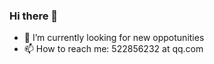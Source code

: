 ### Hi there 👋

- 🔭 I’m currently looking for new oppotunities
- 📫 How to reach me: 522856232 at qq.com

<!-- <img align="center" src="https://github-readme-stats.vercel.app/api?username=mapleeit" /> -->
